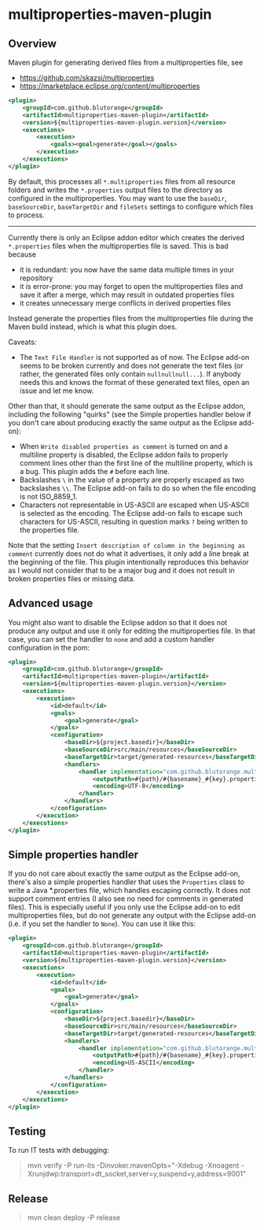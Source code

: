 # multiproperties-maven-plugin

## Overview

Maven plugin for generating derived files from a multiproperties file, see 

* https://github.com/skazsi/multiproperties 
* https://marketplace.eclipse.org/content/multiproperties

```xml
<plugin>
	<groupId>com.github.blutorange</groupId>
	<artifactId>multiproperties-maven-plugin</artifactId>
	<version>${multiproperties-maven-plugin.version}</version>
	<executions>
		<execution>
			<goals><goal>generate</goal></goals>
		</execution>
	</executions>
</plugin>
```

By default, this processes all `*.multiproperties` files from all resource folders and writes the `*.properties`
output files to the directory as configured in the multiproperties. You may want to use the `baseDir`,
`baseSourceDir`, `baseTargetDir` and `fileSets` settings to configure which files to process.

---

Currently there is only an Eclipse addon editor which creates the derived `*.properties` files when the multiproperties file is saved. This is bad because

* it is redundant: you now have the same data multiple times in your repository
* it is error-prone: you may forget to open the multiproperties files and save it after a merge, which may result in outdated properties files
* it creates unnecessary merge conflicts in derived properties files

Instead generate the properties files from the multiproperties file during the Maven build instead, which is what this plugin does.

Caveats:

* The `Text File Handler` is not supported as of now. The Eclipse add-on seems to be broken currently and does not generate the text files (or rather, the generated files only contain `nullnullnull...`). If anybody needs this and knows the format of these generated text files, open an issue and let me know.

Other than that, it should generate the same output as the Eclipse addon, including the following "quirks" (see the
Simple properties handler below if you don't care about producing exactly the same output as the Eclipse add-on):

* When `Write disabled properties as comment` is turned on and a multiline property is disabled, the Eclipse addon
  fails to properly comment lines other than the first line of the multiline property, which is a bug. This plugin adds
  the `#` before each line.
* Backslashes `\` in the value of a property are properly escaped as two backslashes `\\`. The Eclipse add-on fails to
  do so when the file encoding is not ISO_8859_1.
* Characters not representable in US-ASCII are escaped when US-ASCII is selected as the encoding. The Eclipse add-on fails
  to escape such characters for US-ASCII, resulting in question marks `?` being written to the properties file.


Note that the setting `Insert description of column in the beginning as comment` currently does not do what it advertises, it only add a line break at the beginning of the file. This plugin intentionally reproduces this behavior as I would not consider that to be
a major bug and it does not result in broken properties files or missing data.

## Advanced usage

You might also want to disable the Eclipse addon so that it does not produce any output and use it only for editing the
multiproperties file. In that case, you can set the handler to `none` and add a custom handler configuration in the pom:

```xml
<plugin>
	<groupId>com.github.blutorange</groupId>
	<artifactId>multiproperties-maven-plugin</artifactId>
	<version>${multiproperties-maven-plugin.version}</version>
	<executions>
		<execution>
			<id>default</id>
			<goals>
				<goal>generate</goal>
			</goals>
			<configuration>
				<baseDir>${project.basedir}</baseDir>
				<baseSourceDir>src/main/resources</baseSourceDir>
				<baseTargetDir>target/generated-resources</baseTargetDir>
				<handlers>
					<handler implementation="com.github.blutorange.multiproperties_maven_plugin.handler.JavaPropertiesHandler">
						<outputPath>#{path}/#{basename}_#{key}.properties</outputPath>
						<encoding>UTF-8</encoding>
					</handler>
				</handlers>
			</configuration>
		</execution>
	</executions>
</plugin>
```

## Simple properties handler

If you do not care about exactly the same output as the Eclipse add-on, there's also a simple properties handler that
uses the `Properties` class to write a Java *.properties file, which handles escaping correctly. It does not support
comment entries (I also see no need for comments in generated  files). This is especially useful if you only use
the Eclipse add-on to edit multiproperties files, but do not generate any output with the Eclipse add-on (i.e. if you
set the handler to `None`). You can use it like this:

```xml
<plugin>
	<groupId>com.github.blutorange</groupId>
	<artifactId>multiproperties-maven-plugin</artifactId>
	<version>${multiproperties-maven-plugin.version}</version>
	<executions>
		<execution>
			<id>default</id>
			<goals>
				<goal>generate</goal>
			</goals>
			<configuration>
				<baseDir>${project.basedir}</baseDir>
				<baseSourceDir>src/main/resources</baseSourceDir>
				<baseTargetDir>target/generated-resources</baseTargetDir>
				<handlers>
					<handler implementation="com.github.blutorange.multiproperties_maven_plugin.handler.SimpleJavaPropertiesHandler">
						<outputPath>#{path}/#{basename}_#{key}.properties</outputPath>
						<encoding>US-ASCII</encoding>
					</handler>
				</handlers>
			</configuration>
		</execution>
	</executions>
</plugin>
```

## Testing

To run IT tests with debugging:

> mvn verify -P run-its -Dinvoker.mavenOpts="-Xdebug -Xnoagent -Xrunjdwp:transport=dt_socket,server=y,suspend=y,address=9001"

## Release

> mvn clean deploy -P release
